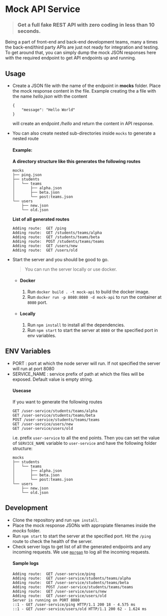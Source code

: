 # Mock API Service

> ### Get a full fake REST API with zero coding in less than 10 seconds.

Being a part of front-end and back-end development teams, many a times the back-end/third party APIs are just not ready for integration and testing. To get around that, you can simply dump the mock JSON responses here with the required endpoint to get API endpoints up and running.
## Usage
- Create a JSON file with the name of the endpoint in **mocks** folder. Place the mock response content in the file. Example creating the a file with the name *hello.json* with the content
    ```
    {
        "message": "Hello World"
    }
    ```
    will create an endpoint */hello* and return the content in API response.
- You can also create nested sub-directories inside `mocks` to generate a nested route

    #### Example:
    **A directory structure like this generates the following routes**
    ```
    mocks
    ├── ping.json
    ├── students
    │   └── teams
    │       ├── alpha.json
    │       ├── beta.json
    │       └── post:teams.json
    └── users
        ├── new.json
        └── old.json
    ```

    **List of all generated routes**
    ```
    Adding route:  GET /ping
    Adding route:  GET /students/teams/alpha
    Adding route:  GET /students/teams/beta
    Adding route:  POST /students/teams/teams
    Adding route:  GET /users/new
    Adding route:  GET /users/old
    ```
    
- Start the server and you should be good to go.  
    > You can run the server locally or use docker.
    - #### Docker
        1. Run `docker build . -t mock-api` to build the docker image.
        2. Run `docker run -p 8080:8080 -d mock-api` to run the container at `8080` port.
    - #### Locally
        1. Run `npm install` to install all the dependencies.
        2. Run `npm start` to start the server at `8080` or the specified port in env variables.

## ENV Variables

- PORT : port at which the node server will run. If not specified the server will run at port 8080
- SERVICE_NAME : service prefix of path at which the files will be exposed. Default value is empty string.  
    #### Usecase  
    If you want to generate the following routes
    ```
    GET /user-service/students/teams/alpha
    GET /user-service/students/teams/beta
    POST /user-service/students/teams/teams
    GET /user-service/users/new
    GET /user-service/users/old
    ```
    i.e. prefix `user-service` to all the end points. Then you can set the value of `SERVICE_NAME` variable to `user-service` and have the following folder structure:
    ```
    mocks
    ├── students
    │   └── teams
    │       ├── alpha.json
    │       ├── beta.json
    │       └── post:teams.json
    └── users
        ├── new.json
        └── old.json
    ```

## Development
- Clone the repository and run `npm install`.
- Place the mock response JSONs with appropiate filenames inside the *mocks* folder.
- Run `npm start` to start the server at the specified port. Hit the `/ping` route to check the health of the server.
- Check server logs to get list of all the generated endpoints and any incoming requests. We use [`morgan`]('https://github.com/expressjs/morgan') to log all the incoming requests.  
    #### Sample logs
    ```
    Adding route:  GET /user-service/ping  
    Adding route:  GET /user-service/students/teams/alpha  
    Adding route:  GET /user-service/students/teams/beta  
    Adding route:  POST /user-service/students/teams/teams  
    Adding route:  GET /user-service/users/new  
    Adding route:  GET /user-service/users/old  
    Server is running on PORT 8080  
    ::1 - GET /user-service/ping HTTP/1.1 200 18 - 4.575 ms  
    ::1 - GET /user-service/users/old HTTP/1.1 200 62 - 1.624 ms
    ```
